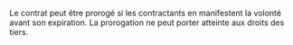 Le contrat peut être prorogé si les contractants en manifestent la volonté avant son expiration. La prorogation ne peut porter atteinte aux droits des tiers.   
